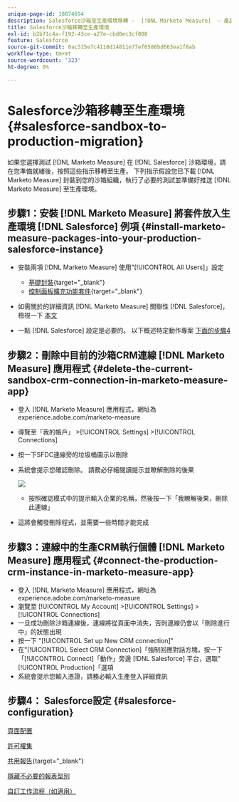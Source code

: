 ```yaml
---
unique-page-id: 18874694
description: Salesforce沙箱至生產環境移轉 —  [!DNL Marketo Measure]  — 產品檔案
title: Salesforce沙箱移轉至生產環境
exl-id: b2b71c4a-f192-43ce-a27e-cbd0ec3cf008
feature: Salesforce
source-git-commit: 8ac315e7c4110d14811e77ef0586bd663ea1f8ab
workflow-type: tm+mt
source-wordcount: '323'
ht-degree: 0%

---
```


# Salesforce沙箱移轉至生產環境 {#salesforce-sandbox-to-production-migration}

如果您選擇測試 [!DNL Marketo Measure] 在 [!DNL Salesforce] 沙箱環境，請在您準備就緒後，按照這些指示移轉至生產。 下列指示假設您已下載 [!DNL Marketo Measure] 封裝到您的沙箱組織，執行了必要的測試並準備好推送 [!DNL Marketo Measure] 至生產環境。

## 步驟1：安裝 [!DNL Marketo Measure] 將套件放入生產環境 [!DNL Salesforce] 例項 {#install-marketo-measure-packages-into-your-production-salesforce-instance}

* 安裝兩項 [!DNL Marketo Measure] 使用&quot;[!UICONTROL All Users]」設定

   * [基礎封裝](https://appexchange.salesforce.com/appxListingDetail?listingId=a0N3000000B3KLuEAN){target="_blank"}
   * [控制面板擴充功能套件](https://login.salesforce.com/packaging/installPackage.apexp?p0=04t610000001jI6){target="_blank"}

* 如需關於的詳細資訊 [!DNL Marketo Measure] 關聯性 [!DNL Salesforce]，檢視一下 [本文](/help/configuration-and-setup/marketo-measure-and-salesforce/how-marketo-measure-and-salesforce-interact.md)
* 一點 [!DNL Salesforce] 設定是必要的。 以下概述特定動作專案 [下面的步驟4](#salesforce-configuration)

## 步驟2：刪除中目前的沙箱CRM連線 [!DNL Marketo Measure] 應用程式 {#delete-the-current-sandbox-crm-connection-in-marketo-measure-app}

* 登入 [!DNL Marketo Measure] 應用程式，網址為experience.adobe.com/marketo-measure
* 導覽至「我的帳戶」 >[!UICONTROL Settings] >[!UICONTROL Connections]
* 按一下SFDC連線旁的垃圾桶圖示以刪除
* 系統會提示您確認刪除。 請務必仔細閱讀提示並瞭解刪除的後果

  ![](assets/salesforce-sandbox-to-production-migration-1.png)

   * 按照確認模式中的提示輸入企業的名稱，然後按一下「我瞭解後果，刪除此連線」
* 這將會觸發刪除程式，並需要一些時間才能完成

## 步驟3：連線中的生產CRM執行個體 [!DNL Marketo Measure] 應用程式 {#connect-the-production-crm-instance-in-marketo-measure-app}

* 登入 [!DNL Marketo Measure] 應用程式，網址為experience.adobe.com/marketo-measure
* 瀏覽至 [!UICONTROL My Account] >[!UICONTROL Settings] > [!UICONTROL Connections]
* 一旦成功刪除沙箱連線後，連線將從頁面中消失，否則連線仍會以「刪除進行中」的狀態出現
* 按一下 &quot;[!UICONTROL Set up New CRM connection]&quot;
* 在&quot;[!UICONTROL Select CRM Connection]「強制回應對話方塊，按一下「[!UICONTROL Connect]「動作」旁邊 [!DNL Salesforce] 平台，選取&quot;[!UICONTROL Production]「選項
* 系統會提示您輸入憑證，請務必輸入生產登入詳細資訊

## 步驟4： Salesforce設定 {#salesforce-configuration}

[頁面配置](/help/configuration-and-setup/marketo-measure-and-salesforce/page-layout-instructions.md)

[許可權集](/help/configuration-and-setup/marketo-measure-and-salesforce/marketo-measure-permission-sets.md)

[共用報告](https://help.salesforce.com/articleView?id=analytics_share_folder.htm&amp;type=0){target="_blank"}

[隱藏不必要的報表型別](/help/configuration-and-setup/marketo-measure-and-salesforce/hiding-unnecessary-report-types.md)

[自訂工作流程（如適用）](/help/advanced-marketo-measure-features/custom-revenue-amount/using-a-custom-revenue-amount-field.md)
